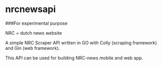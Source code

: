 # nrcnewsapi
###For experimental purpose
<br/>

NRC = dutch news website

A simple NRC Scraper API written in GO with Colly (scraping framework) and Gin (web framework).

This API can be used for building NRC-news mobile and web app.
